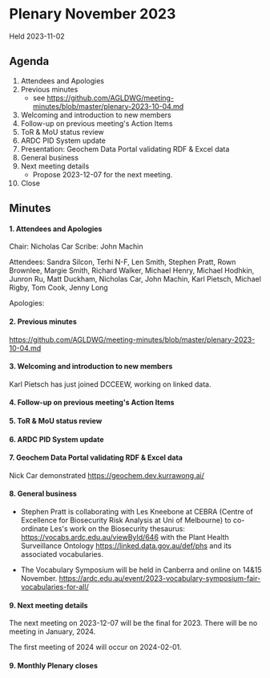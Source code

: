 # Plenary November 2023

Held 2023-11-02

## Agenda

1. Attendees and Apologies
2. Previous minutes
    * see <https://github.com/AGLDWG/meeting-minutes/blob/master/plenary-2023-10-04.md> 
3. Welcoming and introduction to new members
4. Follow-up on previous meeting's Action Items
5. ToR & MoU status review
6. ARDC PID System update
7. Presentation: Geochem Data Portal validating RDF & Excel data
8. General business
9. Next meeting details
    * Propose 2023-12-07 for the next meeting.
10. Close 

## Minutes
#### 1. Attendees and Apologies

Chair: Nicholas Car
Scribe: John Machin

Attendees: Sandra Silcon, Terhi N-F, Len Smith, Stephen Pratt, Rown Brownlee, Margie Smith, Richard Walker, Michael Henry, Michael Hodhkin, Junron Ru, Matt Duckham,  Nicholas Car, John Machin, Karl Pietsch, Michael Rigby, Tom Cook, Jenny Long

Apologies: 

#### 2. Previous minutes

<https://github.com/AGLDWG/meeting-minutes/blob/master/plenary-2023-10-04.md> 

#### 3. Welcoming and introduction to new members
Karl Pietsch has just joined DCCEEW, working on linked data.

#### 4. Follow-up on previous meeting's Action Items

#### 5. ToR & MoU status review

#### 6. ARDC PID System update

#### 7. Geochem Data Portal validating RDF & Excel data
Nick Car demonstrated https://geochem.dev.kurrawong.ai/

#### 8. General business
* Stephen Pratt is collaborating with Les Kneebone at CEBRA (Centre of Excellence for Biosecurity Risk Analysis at Uni of Melbourne) to co-ordinate Les's work on the Biosecurity thesaurus: https://vocabs.ardc.edu.au/viewById/646 with the Plant Health Surveillance Ontology https://linked.data.gov.au/def/phs and its associated vocabularies.

* The Vocabulary Symposium will be held in Canberra and online on 14&15 November.  https://ardc.edu.au/event/2023-vocabulary-symposium-fair-vocabularies-for-all/

#### 9. Next meeting details

The next meeting on 2023-12-07 will be the final for 2023. There will be no meeting in January, 2024.

The first meeting of 2024 will occur on 2024-02-01.

#### 9. Monthly Plenary closes
